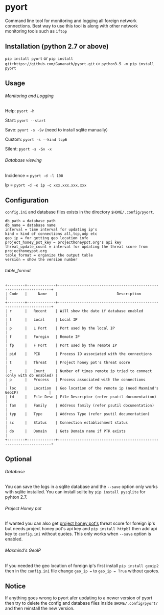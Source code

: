 # pyort
Command line tool for monitoring and logging all foreign network connections. Best way to use this tool is along with other network monitoring tools such as `iftop`

## Installation (python 2.7 or above)
`pip install pyort` 
   or 
`pip install git+https://github.com/Gananath/pyort.git`
   or
`python3.5 -m pip install pyort`

 
## Usage

###### Monitoring and Logging
Help: `pyort -h`

Start: `pyort --start`

Save: `pyort -s -Sv` (need to install sqlite manually)

Custom: `pyort -s --kind tcp6`

Silent: `pyort -s -Sv -x`

###### Database viewing 
Incidence = `pyort -d -l 100`

Ip = `pyort -d -o ip -c xxx.xxx.xxx.xxx` 

## Configuration
`config.ini` and database files exists in the directory `$HOME/.config/pyort`. 
```
db_path = database path
db_name = database name
interval = time interval for updating ip's
kind = kind of connections all,tcp,udp etc
geo_ip = for getting geo location info
project_honey_pot_key = projecthoneypot.org's api key
threat_update_count = interval for updating the threat score from projecthoneypot.org
table_format = organize the output table
version = show the version number
```
###### table_format
```
+--------+-------------+-------------------------------------------------------------------+
| Code   |     Name    |                           Description                             |
+--------+-------------+-------------------------------------------------------------------+
| r      |   Recent    | Will show the date if database enabled                            |
| l      |   Local     | Local IP                                                          |
| p      |   L Port    | Port used by the local IP                                         |
| f      |   Foregin   | Remote IP                                                         |
| fp     |   F Port    | Port used by the remote IP                                        |
| pid    |   PID       | Process ID associated with the connections                        |
| t      |   Threat    | Project honey pot's threat score                                  |
| c      |   Count     | Number of times remote ip tried to connect (only with db enabled) |
| p      |   Process   | Process associated with the connections                           |
| loc    |   Location  | Geo location of the remote ip (need Maxmind's GeoIP)              |
| fd     |   File Desc | File Descriptor (refer psutil documentation)                      |
| fam    |   Family    | Address family (refer psutil documentation)                       |
| typ    |   Type      | Address Type (refer psutil documentation)                         |
| sc     |   Status    | Connection establishment status                                   |
| do     |   Domain    | Gets Domain name if PTR exists                                    |
+--------+-------------+-------------------------------------------------------------------+
```
## Optional

###### Database
You can save the logs in a sqlite database and the `--save` option only works with sqlite installed. You can install sqlite by `pip install pysqlite` for pyhton 2.7.

###### Project Honey pot
If wanted you can also get [project honey pot's](https://www.projecthoneypot.org/) threat score for foreign ip's but needs project honey pot's api key and `pip install httpbl` then add api key to `config.ini` without quotes. This only works when `--save` option is enabled.

###### Maxmind's GeoIP
If you needed the geo location of foreign ip's first install `pip install geoip2` then in the `config.ini` file change `geo_ip =` to `geo_ip = True` without quotes.

## Notice
If anything goes wrong to pyort afer updating to a newer version of pyort then try to delete the config and database files inside `$HOME/.config/pyort/` and then reinstall the new version.
